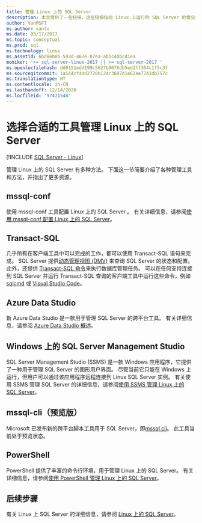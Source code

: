 ```yaml
---
title: 管理 Linux 上的 SQL Server
description: 本文提供了一些链接，这些链接指向 Linux 上运行的 SQL Server 的常见管理任务和工具。
author: VanMSFT
ms.author: vanto
ms.date: 03/17/2017
ms.topic: conceptual
ms.prod: sql
ms.technology: linux
ms.assetid: 6bd8eb0b-593d-467e-87ea-ab1c4dbcd1ea
moniker: '>= sql-server-linux-2017 || >= sql-server-2017 '
ms.openlocfilehash: dd0151edd199c5627b9676db5ed2ff304c1f5c3f
ms.sourcegitcommit: 1a544cf4dd2720b124c3697d1e62ae7741db757c
ms.translationtype: HT
ms.contentlocale: zh-CN
ms.lasthandoff: 12/14/2020
ms.locfileid: "97471548"
---
```

# <a name="choose-the-right-tool-to-manage-sql-server-on-linux"></a>选择合适的工具管理 Linux 上的 SQL Server

[!INCLUDE [SQL Server - Linux](../includes/applies-to-version/sql-linux.md)]

管理 Linux 上的 SQL Server 有多种方法。 下面这一节简要介绍了各种管理工具和方法，并指出了更多资源。

## <a name="mssql-conf"></a>mssql-conf 

使用 mssql-conf 工具配置 Linux 上的 SQL Server  。 有关详细信息，请参阅[使用 mssql-conf 配置 Linux 上的 SQL Server](sql-server-linux-configure-mssql-conf.md)。

## <a name="transact-sql"></a>Transact-SQL

几乎所有在客户端工具中可以完成的工作，都可以使用 Transact-SQL 语句来完成。 SQL Server 提供[动态管理视图 (DMV)](../relational-databases/system-dynamic-management-views/system-dynamic-management-views.md) 来查询 SQL Server 的状态和配置。 此外，还提供 [Transact-SQL 命令](../t-sql/language-reference.md)来执行数据库管理任务。 可以在任何支持连接到 SQL Server 并运行 Transact-SQL 查询的客户端工具中运行这些命令，例如 [sqlcmd](sql-server-linux-setup-tools.md) 或 [Visual Studio Code](../tools/visual-studio-code/sql-server-develop-use-vscode.md)。

## <a name="azure-data-studio"></a>Azure Data Studio

新 Azure Data Studio 是一款用于管理 SQL Server 的跨平台工具。 有关详细信息，请参阅 [Azure Data Studio 概述](../azure-data-studio/what-is.md)。

## <a name="sql-server-management-studio-on-windows"></a>Windows 上的 SQL Server Management Studio

SQL Server Management Studio (SSMS) 是一款 Windows 应用程序，它提供了一种用于管理 SQL Server 的图形用户界面。 尽管当前它只能在 Windows 上运行，但用户可以通过该应用程序远程连接到 Linux SQL Server 实例。 有关使用 SSMS 管理 SQL Server 的详细信息，请参阅[使用 SSMS 管理 Linux 上的 SQL Server](sql-server-linux-manage-ssms.md)。

## <a name="mssql-cli-preview"></a>mssql-cli（预览版）

Microsoft 已发布新的跨平台脚本工具用于 SQL Server，即[mssql cli](https://blogs.technet.microsoft.com/dataplatforminsider/2017/12/12/try-mssql-cli-a-new-interactive-command-line-tool-for-sql-server/)。 此工具当前处于预览状态。

## <a name="powershell"></a>PowerShell

PowerShell 提供了丰富的命令行环境，用于管理 Linux 上的 SQL Server。 有关详细信息，请参阅[使用 PowerShell 管理 Linux 上的 SQL Server](sql-server-linux-manage-powershell.md)。

## <a name="next-steps"></a>后续步骤

有关 Linux 上 SQL Server 的详细信息，请参阅 [Linux 上的 SQL Server](sql-server-linux-overview.md)。